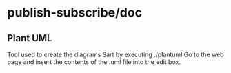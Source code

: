 # publish-subscribe/doc



## Plant UML
Tool used to create the diagrams
Sart by executing ./plantuml
Go to the web page and insert the contents of the .uml file into the
edit box.

